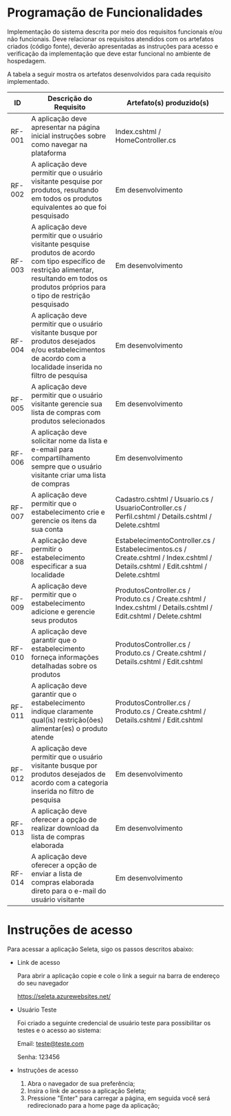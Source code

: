 # Programação de Funcionalidades

Implementação do sistema descrita por meio dos requisitos funcionais e/ou não funcionais. Deve relacionar os requisitos atendidos com os artefatos criados (código fonte), deverão apresentadas as instruções para acesso e verificação da implementação que deve estar funcional no ambiente de hospedagem.

A tabela a seguir mostra os artefatos desenvolvidos para cada requisito implementado.

|ID    | Descrição do Requisito  | Artefato(s) produzido(s) |
|------|-----------------------------------------|----|
|RF-001| A aplicação deve apresentar na página inicial instruções sobre como navegar na plataforma   | Index.cshtml / HomeController.cs  |
|RF-002| A aplicação deve permitir que o usuário visitante pesquise por produtos, resultando em todos os produtos equivalentes ao que foi pesquisado | Em desenvolvimento |
|RF-003| A aplicação deve permitir que o usuário visitante pesquise produtos de acordo com tipo específico de restrição alimentar, resultando em todos os produtos próprios para o tipo de restrição pesquisado | Em desenvolvimento |
|RF-004| A aplicação deve permitir que o usuário visitante busque por produtos desejados e/ou estabelecimentos de acordo com a localidade inserida no filtro de pesquisa | Em desenvolvimento |
|RF-005| A aplicação deve permitir que o usuário visitante gerencie sua lista de compras com produtos selecionados  | Em desenvolvimento |
|RF-006| A aplicação deve solicitar nome da lista e e-email para compartilhamento sempre que o usuário visitante criar uma lista de compras | Em desenvolvimento |
|RF-007| A aplicação deve permitir que o estabelecimento crie e gerencie os itens da sua conta | Cadastro.cshtml / Usuario.cs / UsuarioController.cs / Perfil.cshtml / Details.cshtml / Delete.cshtml | 
|RF-008| A aplicação deve permitir o estabelecimento especificar a sua localidade | EstabelecimentoController.cs / Estabelecimentos.cs / Create.cshtml / Index.cshtml / Details.cshtml / Edit.cshtml / Delete.cshtml | 
|RF-009| A aplicação deve permitir que o estabelecimento adicione e gerencie seus produtos | ProdutosController.cs / Produto.cs / Create.cshtml / Index.cshtml / Details.cshtml / Edit.cshtml / Delete.cshtml | 
|RF-010| A aplicação deve garantir que o estabelecimento forneça informações detalhadas sobre os produtos | ProdutosController.cs / Produto.cs / Create.cshtml / Details.cshtml / Edit.cshtml  | 
|RF-011| A aplicação deve garantir que o estabelecimento indique claramente qual(is) restrição(ões) alimentar(es) o produto atende | ProdutosController.cs / Produto.cs / Create.cshtml / Details.cshtml / Edit.cshtml |
|RF-012| A aplicação deve permitir que o usuário visitante busque por produtos desejados de acordo com a categoria inserida no filtro de pesquisa | Em desenvolvimento |
|RF-013| A aplicação deve oferecer a opção de realizar download da lista de compras elaborada | Em desenvolvimento |
|RF-014| A aplicação deve oferecer a opção de enviar a lista de compras elaborada direto para o e-mail do usuário visitante  | Em desenvolvimento |



# Instruções de acesso

Para acessar a aplicação Seleta, sigo os passos descritos abaixo: 
- Link de acesso
  
  Para abrir a aplicação copie e cole o link a seguir na barra de endereço do seu navegador 
  
  https://seleta.azurewebsites.net/
  
- Usuário Teste
  
  Foi criado a seguinte credencial de usuário teste para possibilitar os testes e o acesso ao sistema:
  
  Email: teste@teste.com
  
  Senha: 123456

- Instruções de acesso
  
  1. Abra o navegador de sua preferência;
  2. Insira o link de acesso a aplicação Seleta;
  3. Pressione "Enter" para carregar a página, em seguida você será redirecionado para a home page da aplicação;
  


